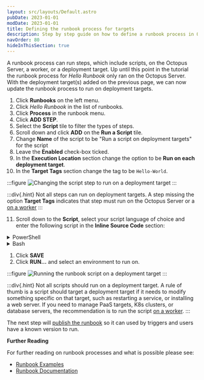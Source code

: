 ```yaml
---
layout: src/layouts/Default.astro
pubDate: 2023-01-01
modDate: 2023-01-01
title: Defining the runbook process for targets
description: Step by step guide on how to define a runbook process in Octopus Deploy.
navOrder: 80
hideInThisSection: true
---
```


A runbook process can run steps, which include scripts, on the Octopus Server, a worker, or a deployment target.  Up until this point in the tutorial the runbook process for  *Hello Runbook* only ran on the Octopus Server.  With the deployment target(s) added on the previous page, we can now update the runbook process to run on deployment targets.

1. Click **Runbooks** on the left menu.
1. Click *Hello Runbook* in the list of runbooks.
1. Click **Process** in the runbook menu.
1. Click **ADD STEP**.
1. Select the **Script** tile to filter the types of steps.
1. Scroll down and click **ADD** on the **Run a Script** tile.
1. Change **Name** of the script to be "Run a script on deployment targets" for the script 
1. Leave the **Enabled** check-box ticked.
1. In the **Execution Location** section change the option to be **Run on each deployment target**.
1. In the **Target Tags** section change the tag to be `Hello-World`.

:::figure
![Changing the script step to run on a deployment target](/docs/getting-started/first-runbook-run/images/run-script-on-deployment-target.png)
:::

:::div{.hint}
Not all steps can run on deployment targets.  A step missing the option **Target Tags** indicates that step must run on the Octopus Server or a [on a worker](/docs/infrastructure/workers)
:::

11. Scroll down to the **Script**, select your script language of choice and enter the following script in the **Inline Source Code** section:

<details data-group="getting-started-first-runbook-run-define-the-runbook-process-for-targets">
<summary>PowerShell</summary>

```powershell
Write-Host $OctopusParameters["Helloworld.Greeting"]
Write-Host $OctopusParameters["Octopus.Machine.Name"]
```

</details>
<details data-group="getting-started-first-runbook-run-define-the-runbook-process-for-targets">
<summary>Bash</summary>

```bash
greeting=$(get_octopusvariable "Helloworld.Greeting")
echo $greeting
machineName=$(get_octopusvariable "Octopus.Machine.Name")
echo $machineName
```

</details>

1.  Click **SAVE**
2.  Click **RUN...** and select an environment to run on.

:::figure
![Running the runbook script on a deployment target](/docs/getting-started/first-runbook-run/images/run-deployment-target-results.png)
:::

:::div{.hint}
Not all scripts should run on a deployment target.  A rule of thumb is a script should target a deployment target if it needs to modify something specific on that target, such as restarting a service, or installing a web server.  If you need to manage PaaS targets, K8s clusters, or database servers, the recommendation is to run the script [on a worker](/docs/infrastructure/workers).
:::

The next step will [publish the runbook](/docs/getting-started/first-runbook-run/publishing-a-runbook) so it can used by triggers and users have a known version to run.

**Further Reading**

For further reading on runbook processes and what is possible please see:

- [Runbook Examples](/docs/runbooks/runbook-examples)
- [Runbook Documentation](/docs/runbooks)
